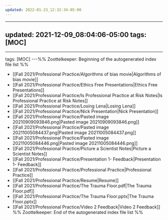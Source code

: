 ```yaml
---
updated: 2022-01-23_12:32:34-05:00
---
```

---
updated: 2021-12-09_08:04:06-05:00
tags: [MOC]
---
---
tags: [MOC]
---%% Zoottelkeeper: Beginning of the autogenerated index file list  %%
-  [[Fall 2021/Professional Practice/Algorithms of bias movie|Algorithms of bias movie]]
-  [[Fall 2021/Professional Practice/Ethics Free Presentations|Ethics Free Presentations]]
-  [[Fall 2021/Professional Practice/Is Professional Practice at Risk Notes|Is Professional Practice at Risk Notes]]
-  [[Fall 2021/Professional Practice/Losing Lena|Losing Lena]]
-  [[Fall 2021/Professional Practice/Nick Presentation|Nick Presentation]]
-  [[Fall 2021/Professional Practice/Pasted image 20210909093846.png|Pasted image 20210909093846.png]]
-  [[Fall 2021/Professional Practice/Pasted image 20211005084437.png|Pasted image 20211005084437.png]]
-  [[Fall 2021/Professional Practice/Pasted image 20211005084446.png|Pasted image 20211005084446.png]]
-  [[Fall 2021/Professional Practice/Picture a Scientist Notes|Picture a Scientist Notes]]
-  [[Fall 2021/Professional Practice/Presentation 1- Feedback|Presentation 1- Feedback]]
-  [[Fall 2021/Professional Practice/Professional Practice|Professional Practice]]
-  [[Fall 2021/Professional Practice/Resume|Resume]]
-  [[Fall 2021/Professional Practice/The Trauma Floor.pdf|The Trauma Floor.pdf]]
-  [[Fall 2021/Professional Practice/The Trauma Floor.pptx|The Trauma Floor.pptx]]
-  [[Fall 2021/Professional Practice/Video 2 Feedback|Video 2 Feedback]]
%% Zoottelkeeper: End of the autogenerated index file list  %%

